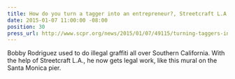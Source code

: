 ```yaml
---
title: How do you turn a tagger into an entrepreneur?, Streetcraft L.A., KPCC
date: 2015-01-07 11:00:00 -08:00
position: 30
press_url: http://www.scpr.org/news/2015/01/07/49115/turning-taggers-into-entrepreneurs/
---
```


Bobby Rodriguez used to do illegal graffiti all over Southern California. With the help of Streetcraft L.A., he now gets legal work, like this mural on the Santa Monica pier.
